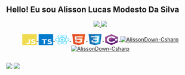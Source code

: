 ## Hello! Eu sou Alisson Lucas Modesto Da Silva

<div align="center">
  <a href="https://github.com/AlissonDown">
  <img height="180em" src="https://github-readme-stats.vercel.app/api?username=AlissonDown&show_icons=true&theme=dracula&include_all_commits=true&count_private=true"/>
  <img height="180em" src="https://github-readme-stats.vercel.app/api/top-langs/?username=AlissonDown&layout=compact&langs_count=7&theme=dracula"/>
</div>

<div align="center"><br>
  <img align="center" alt="AlissonDown-Js" height="30" width="40" src="https://raw.githubusercontent.com/devicons/devicon/master/icons/javascript/javascript-plain.svg">
  <img align="center" alt="AlissonDown-Ts" height="30" width="40" src="https://raw.githubusercontent.com/devicons/devicon/master/icons/typescript/typescript-plain.svg">
  <img align="center" alt="AlissonDown-React" height="30" width="40" src="https://raw.githubusercontent.com/devicons/devicon/master/icons/react/react-original.svg"/>
  <img align="center" alt="AlissonDown-HTML" height="30" width="40" src="https://raw.githubusercontent.com/devicons/devicon/master/icons/html5/html5-original.svg"/>
  <img align="center" alt="AlissonDown-CSS" height="30" width="40" src="https://raw.githubusercontent.com/devicons/devicon/master/icons/css3/css3-original.svg"/>
  <img align="center" alt="AlissonDown-Csharp" height="30" width="40" src="https://raw.githubusercontent.com/devicons/devicon/master/icons/csharp/csharp-original.svg"/>
  <img align="center" alt="AlissonDown-Csharp" height="30" width="40" src="https://cdn.jsdelivr.net/gh/devicons/devicon/icons/laravel/laravel-plain-wordmark.svg"/>
  <img align="center" alt="AlissonDown-Csharp" height="30" width="40" src="https://cdn.jsdelivr.net/gh/devicons/devicon/icons/bootstrap/bootstrap-original.svg"/>
                  
</div>

##

<div> 
 <a href = "mailto:alissondowns@hotmail.com"><img src="https://img.shields.io/badge/-Gmail-%23333?style=for-the-badge&logo=gmail&logoColor=white" target="_blank"></a>
  <a href="https://www.linkedin.com/in/alisson-silva-185ab6218" target="_blank"><img src="https://img.shields.io/badge/-LinkedIn-%230077B5?style=for-the-badge&logo=linkedin&logoColor=white" target="_blank"></a> 
 
  
</div>

  
  
